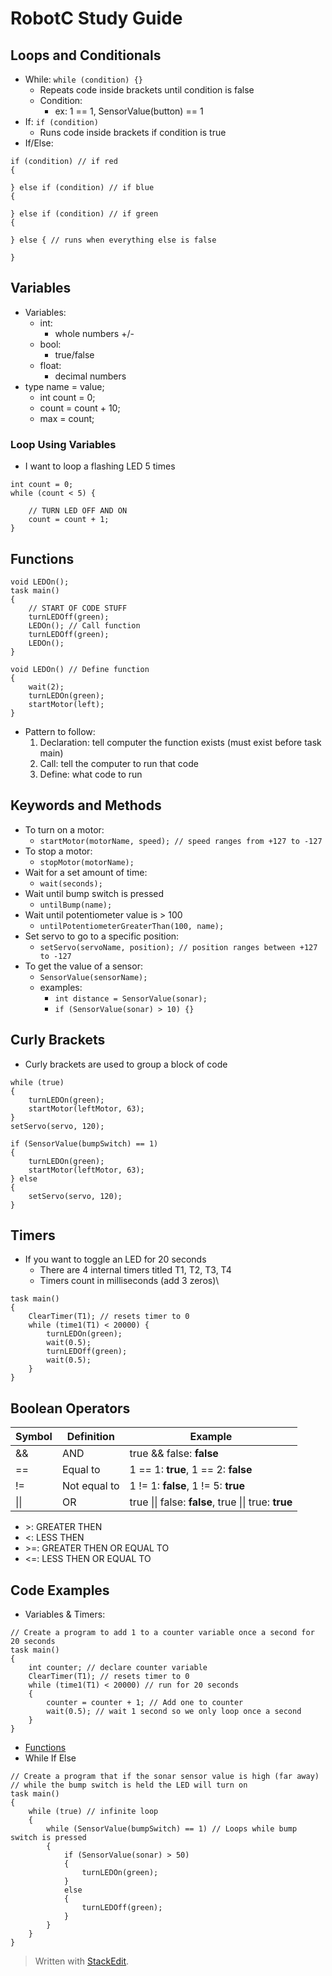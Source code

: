 
# RobotC Study Guide

## Loops and Conditionals
- While:
	`while (condition) {}`
	-	Repeats code inside brackets until condition is false
	-	Condition:
		-	ex: 1 == 1, SensorValue(button) == 1
-	If:	
`if (condition)`
	- Runs code inside brackets if condition is true
-  If/Else:
```
if (condition) // if red
{

} else if (condition) // if blue
{

} else if (condition) // if green
{

} else { // runs when everything else is false

}
```

## Variables

- Variables:
	- int:
		-  whole numbers +/-
	- bool:
		-  true/false
	- float:
		-  decimal numbers
-  type name = value;
	- int count = 0;
	- count = count + 10;
	- max = count;

### Loop Using Variables
- I want to loop a flashing LED 5 times
```
int count = 0;
while (count < 5) {

    // TURN LED OFF AND ON
    count = count + 1;
}
```

## Functions
```
void LEDOn();
task main()
{
	// START OF CODE STUFF
	turnLEDOff(green);
	LEDOn(); // Call function
	turnLEDOff(green);
	LEDOn();
}

void LEDOn() // Define function
{
	wait(2);
	turnLEDOn(green);
	startMotor(left);
}
```
- Pattern to follow:
	1. Declaration: tell computer the function exists (must exist before task main)
	2. Call: tell the computer to run that code
	3. Define: what code to run

## Keywords and Methods
- To turn on a motor:
	- `startMotor(motorName, speed); // speed ranges from +127 to -127`
- To stop a motor:
	- `stopMotor(motorName);`
- Wait for a set amount of time:
	- `wait(seconds);`
- Wait until bump switch is pressed
	- `untilBump(name);`
- Wait until potentiometer value is > 100
	- `untilPotentiometerGreaterThan(100, name);` 
- Set servo to go to a specific position:
	- `setServo(servoName, position); // position ranges between +127 to -127`
- To get the value of a sensor:
	- `SensorValue(sensorName);`
	- examples:
		- `int distance = SensorValue(sonar);`
		- `if (SensorValue(sonar) > 10) {}` 

## Curly Brackets
- Curly brackets are used to group a block of code
```
while (true)
{
	turnLEDOn(green);
	startMotor(leftMotor, 63);
}
setServo(servo, 120);
```

```
if (SensorValue(bumpSwitch) == 1)
{
	turnLEDOn(green);
	startMotor(leftMotor, 63);
} else 
{
	setServo(servo, 120);
}
```

## Timers
- If you want to toggle an LED for 20 seconds
	- There are 4 internal timers titled T1, T2, T3, T4
	- Timers count in milliseconds (add 3 zeros)\
```
task main()
{
	ClearTimer(T1); // resets timer to 0
	while (time1(T1) < 20000) {
		turnLEDOn(green);
		wait(0.5);
		turnLEDOff(green);
		wait(0.5);
	}
}
```

## Boolean Operators
|Symbol| Definition | Example |
|--|--|--|
| && | AND | true && false: **false** |
| == | Equal to | 1 == 1: **true**, 1 == 2: **false** |
| != | Not equal to | 1 != 1: **false**, 1 != 5: **true**|
| \|\| | OR | true \|\| false: **false**, true \|\| true: **true** 

- \>: GREATER THEN
- <: LESS THEN
- \>=: GREATER THEN OR EQUAL TO
- <=: LESS THEN OR EQUAL TO

## Code Examples
- Variables & Timers:
```
// Create a program to add 1 to a counter variable once a second for 20 seconds
task main()
{
	int counter; // declare counter variable
	ClearTimer(T1); // resets timer to 0
	while (time1(T1) < 20000) // run for 20 seconds
	{
		counter = counter + 1; // Add one to counter
		wait(0.5); // wait 1 second so we only loop once a second
	}
}
```
- [Functions](#Functions)
- While If Else
```
// Create a program that if the sonar sensor value is high (far away)
// while the bump switch is held the LED will turn on
task main()
{
	while (true) // infinite loop
	{
		while (SensorValue(bumpSwitch) == 1) // Loops while bump switch is pressed
		{
			if (SensorValue(sonar) > 50)
			{
				turnLEDOn(green);
			}
			else
			{
				turnLEDOff(green);
			}
		}
	}
}
```

> Written with [StackEdit](https://stackedit.io/).
